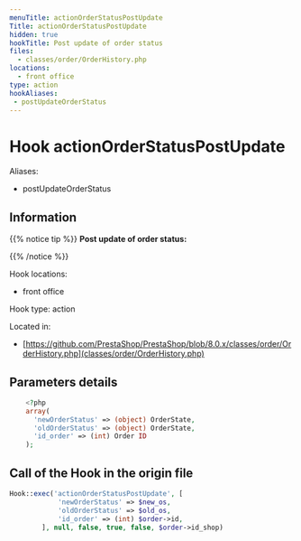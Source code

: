 ```yaml
---
menuTitle: actionOrderStatusPostUpdate
Title: actionOrderStatusPostUpdate
hidden: true
hookTitle: Post update of order status
files:
  - classes/order/OrderHistory.php
locations:
  - front office
type: action
hookAliases:
 - postUpdateOrderStatus
---
```


# Hook actionOrderStatusPostUpdate

Aliases: 
 - postUpdateOrderStatus



## Information

{{% notice tip %}}
**Post update of order status:** 


{{% /notice %}}

Hook locations: 
  - front office

Hook type: action

Located in: 
  - [https://github.com/PrestaShop/PrestaShop/blob/8.0.x/classes/order/OrderHistory.php](classes/order/OrderHistory.php)

## Parameters details

```php
    <?php
    array(
      'newOrderStatus' => (object) OrderState,
      'oldOrderStatus' => (object) OrderState,
      'id_order' => (int) Order ID
    );
```

## Call of the Hook in the origin file

```php
Hook::exec('actionOrderStatusPostUpdate', [
            'newOrderStatus' => $new_os,
            'oldOrderStatus' => $old_os,
            'id_order' => (int) $order->id,
        ], null, false, true, false, $order->id_shop)
```